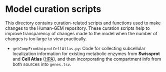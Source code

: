 # Model curation scripts

This directory contains curation-related scripts and functions used to make changes to the Human-GEM repository. These curation scripts help to improve transparency of changes made to the model when the number of changes is too large to view practically.

- `getCompFromUniprotCellAtlas.py`: Code for collecting subcellular localization information for existing metabolic enzymes from **Swissprot** and **Cell Atlas** ([HPA](https://www.proteinatlas.org/search/has_protein_data_in%3ACell)), and then incorporating the compartment info from both sources into `genes.tsv`.
